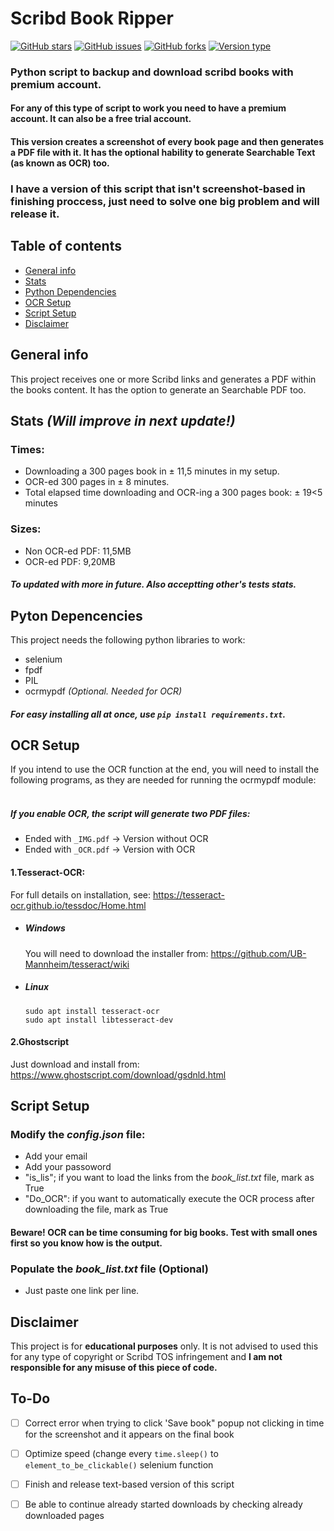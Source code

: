 Scribd Book Ripper
============
[![GitHub stars](https://img.shields.io/github/stars/athossampayo/scrbd_book_ripper)](https://github.com/athossampayo/scrbd_book_ripper/stargazers) [![GitHub issues](https://img.shields.io/github/issues/athossampayo/scrbd_book_ripper)](https://github.com/athossampayo/scrbd_book_ripper/issues) [![GitHub forks](https://img.shields.io/github/forks/athossampayo/scrbd_book_ripper)](https://github.com/athossampayo/scrbd_book_ripper/network) [![Version type](https://img.shields.io/badge/version%20type-image-blue)](https://img.shields.io/badge/vers__type-image__version-blue) </br>

### Python script to backup and download scribd books with **premium account**.
#### For any of this type of script to work you need to have a premium account. It can also be a free trial account.
#### This version creates a screenshot of every book page and then generates a PDF file with it. It has the optional hability to generate Searchable Text (as known as OCR) too.
### I have a version of this script that isn't screenshot-based in finishing proccess, just need to solve one big problem and will release it.
## Table of contents
* [General info](#general-info)
* [Stats](#stats)
* [Python Dependencies](#python-dependencies)
* [OCR Setup](#ocr-setup)
* [Script Setup](#script-setup)
* [Disclaimer](#disclaimer)

## General info
This project receives one or more Scribd links and generates a PDF within the books content. It has the option to generate an Searchable PDF too.

## Stats _(Will improve in next update!)_
### Times:
* Downloading a 300 pages book in ± 11,5 minutes in my setup.
* OCR-ed 300 pages in ± 8 minutes.
* Total elapsed time downloading and OCR-ing a 300 pages book: ± 19<5 minutes
### Sizes:
* Non OCR-ed PDF: 11,5MB
* OCR-ed PDF: 9,20MB
##### To updated with more in future. Also acceptting other's tests stats.

## Pyton Depencencies
This project needs the following python libraries to work:
* selenium
* fpdf
* PIL
* ocrmypdf _(Optional. Needed for OCR)_
##### For easy installing all at once, use ```pip install requirements.txt```.

## OCR Setup
If you intend to use the OCR function at the end, you will need to install the following programs, as they are needed for running the ocrmypdf module: </br>
</br>
##### If you enable OCR, the script will generate two PDF files:
- Ended with ```_IMG.pdf``` → Version without OCR
- Ended with ```_OCR.pdf``` → Version with OCR

#### 1.Tesseract-OCR:
For full details on installation, see: https://tesseract-ocr.github.io/tessdoc/Home.html </br>
  * ##### Windows </br>
    You will need to download the installer from: https://github.com/UB-Mannheim/tesseract/wiki </br>
  * ##### Linux </br>
    ```sudo apt install tesseract-ocr``` </br>
    ```sudo apt install libtesseract-dev```

#### 2.Ghostscript
Just download and install from: https://www.ghostscript.com/download/gsdnld.html

## Script Setup
### Modify the _config.json_ file:
+ Add your email
+ Add your passoword
+ "is_lis"; if you want to load the links from the _book_list.txt_ file, mark as True
+ "Do_OCR": if you want to automatically execute the OCR process after downloading the file, mark as True
#### Beware! OCR can be time consuming for big books. Test with small ones first so you know how is the output.

### Populate the _book_list.txt_ file (Optional)
+ Just paste one link per line.

## Disclaimer
This project is for **educational purposes** only. It is not advised to used this for any type of copyright or Scribd TOS infringement and **I am not responsible for any misuse of this piece of code.**

## To-Do
- [ ] Correct error when trying to click 'Save book" popup not clicking in time for the screenshot and it appears on the final book

- [ ] Optimize speed (change every ```time.sleep()``` to ```element_to_be_clickable()``` selenium function
- [ ] Finish and release text-based version of this script
- [ ] Be able to continue already started downloads by checking already downloaded pages


